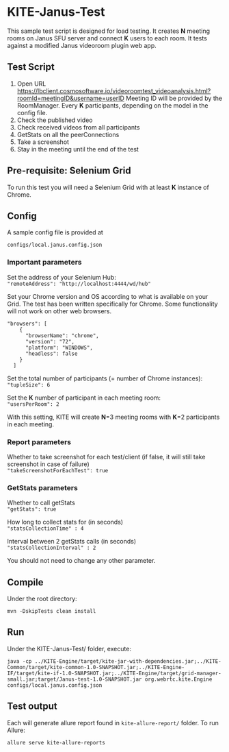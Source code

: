 #  KITE-Janus-Test

This sample test script is designed for load testing. It creates **N** meeting rooms on Janus SFU server and connect **K** users to each room.
It tests against a modified Janus videoroom plugin web app.

## Test Script


1.	Open URL https://lbclient.cosmosoftware.io/videoroomtest_videoanalysis.html?roomId=meetingID&username=userID
Meeting ID will be provided by the RoomManager. Every **K** participants, depending on the model in the config file.
2.	Check the published video
3.	Check received videos from all participants
4.	GetStats on all the peerConnections
5.	Take a screenshot
6.	Stay in the meeting until the end of the test


## Pre-requisite: Selenium Grid

To run this test you will need a Selenium Grid with at least **K** instance of Chrome.

## Config
 
 A sample config file is provided at  
 
 `configs/local.janus.config.json`  

### Important parameters 

Set the address of your Selenium Hub:  
  `"remoteAddress": "http://localhost:4444/wd/hub"`  
  
Set your Chrome version and OS according to what is available on your Grid. The test has been written specifically for Chrome. Some functionality will not work on other web browsers.
```
"browsers": [
    {
      "browserName": "chrome",
      "version": "72",
      "platform": "WINDOWS",
      "headless": false
    }
  ]
```


Set the total number of participants (= number of Chrome instances):  
`"tupleSize": 6`  

Set the **K** number of participant in each meeting room:  
`"usersPerRoom": 2`  

With this setting, KITE will create **N**=3 meeting rooms with **K**=2 participants in each meeting.  


### Report parameters

Whether to take screenshot for each test/client (if false, it will still take screenshot in case of failure)     
`"takeScreenshotForEachTest": true`  


### GetStats parameters

Whether to call getStats  
`"getStats": true`  

How long to collect stats for (in seconds)  
`"statsCollectionTime" : 4`  

Interval between 2 getStats calls (in seconds)  
`"statsCollectionInterval" : 2`



You should not need to change any other parameter.


## Compile

Under the root directory:  
``` 
mvn -DskipTests clean install 
``` 

## Run

Under the KITE-Janus-Test/ folder, execute:  
```
java -cp ../KITE-Engine/target/kite-jar-with-dependencies.jar;../KITE-Common/target/kite-common-1.0-SNAPSHOT.jar;../KITE-Engine-IF/target/kite-if-1.0-SNAPSHOT.jar;../KITE-Engine/target/grid-manager-small.jar;target/Janus-test-1.0-SNAPSHOT.jar org.webrtc.kite.Engine configs/local.janus.config.json
```


## Test output

Each will generate allure report found in `kite-allure-report/` folder.
To run Allure:
```
allure serve kite-allure-reports
```





